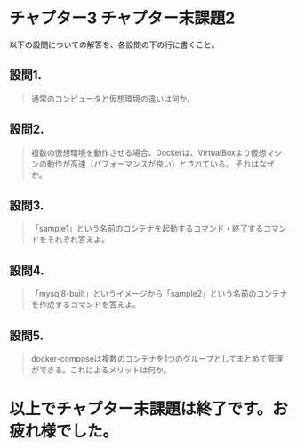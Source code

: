 # チャプター3 チャプター末課題2
以下の設問についての解答を、各設問の下の行に書くこと。

## 設問1.
> 通常のコンピュータと仮想環境の違いは何か。



## 設問2.
> 複数の仮想環境を動作させる場合、Dockerは、VirtualBoxより仮想マシンの動作が高速（パフォーマンスが良い）とされている。
> それはなぜか。



## 設問3.
> 「sample1」という名前のコンテナを起動するコマンド・終了するコマンドをそれぞれ答えよ。



## 設問4.
> 「mysql8-built」というイメージから「sample2」という名前のコンテナを作成するコマンドを答えよ。



## 設問5.
> docker-composeは複数のコンテナを1つのグループとしてまとめて管理ができる。これによるメリットは何か。



# 以上でチャプター末課題は終了です。お疲れ様でした。
